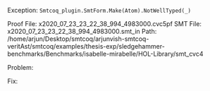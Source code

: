 Exception: `Smtcoq_plugin.SmtForm.Make(Atom).NotWellTyped(_)`

Proof File: x2020_07_23_23_22_38_994_4983000.cvc5pf
SMT File: x2020_07_23_23_22_38_994_4983000.smt_in
Path: /home/arjun/Desktop/smtcoq/arjunvish-smtcoq-veritAst/smtcoq/examples/thesis-exp/sledgehammer-benchmarks/Benchmarks/isabelle-mirabelle/HOL-Library/smt_cvc4

Problem:

Fix:
